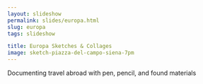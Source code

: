 ```yaml
---
layout: slideshow
permalink: slides/europa.html
slug: europa
tags: slideshow

title: Europa Sketches & Collages
image: sketch-piazza-del-campo-siena-7pm
---
```

Documenting travel abroad with pen, pencil, and found materials

